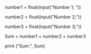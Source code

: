number1 = float(input("Number 1; "))

number2 = float(input("Number 2;"))

number3 = float(input("Number 3;"))

Sum = number1 + number2 + number3

print ("Sum:", Sum)

